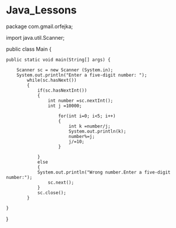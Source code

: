 # Java_Lessons
package com.gmail.orfejka;

import java.util.Scanner;

public class Main {

	public static void main(String[] args) {
	
		Scanner sc = new Scanner (System.in);
		System.out.println("Enter a five-digit number: ");
			while(sc.hasNext())
			{		
				if(sc.hasNextInt())
				{
					int number =sc.nextInt();
					int j =10000;
			
						for(int i=0; i<5; i++)
						{
							int k =number/j;
							System.out.println(k);
							number%=j;
							j/=10;
						}
							
				}	
				else
				{	
				System.out.println("Wrong number.Enter a five-digit number:");
					sc.next();		
				}
				sc.close();
			}
		
	}	
		

}
